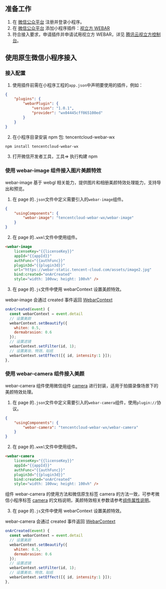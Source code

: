 ## 准备工作

1. 在 [微信公众平台](https://mp.weixin.qq.com) 注册并登录小程序。
2. 在 [微信公众平台](https://mp.weixin.qq.com) 添加小程序插件：[视立方 WEBAR](https://mp.weixin.qq.com/wxopen/plugindevdoc?appid=wx04445cff065100ed&token=571048195&lang=zh_CN)
3. 符合接入要求，申请插件并申请试用视立方 WEBAR，详见 [腾讯云视立方控制台](https://cloud.tencent.com/document/product/616/71371)。

## 使用原生微信小程序接入

### 接入配置

1. 使用插件前需在小程序工程的`app.json`中声明要使用的插件，例如：

```json
{
	"plugins": {
		"webarPlugin": {
			"version": "1.0.1",
			"provider": "wx04445cff065100ed"
		}
	}
}
```

2. 在小程序目录安装 npm 包: tencentcloud-webar-wx

```bash
npm install tencentcloud-webar-wx
```

3. 打开微信开发者工具，工具=> 执行构建 npm

### 使用 webar-image 组件接入图片美颜特效

webar-image 基于 webgl 相关能力，提供图片和相册美颜特效处理能力，支持导出和预览。

1. 在 page 的`.json`文件中定义需要引入的`webar-image`组件。

```json
{
	"usingComponents": {
		"webar-image": "tencentcloud-webar-wx/webar-image"
	}
}
```

2. 在 page 的`.wxml`文件中使用组件。

```html
<webar-image
	licenseKey="{{licenseKey}}"
	appId="{{appId}}"
	authFunc="{{authFunc}}"
	plugin3d="{{plugin3d}}"
	url="https://webar-static.tencent-cloud.com/assets/image2.jpg"
	bind:created="onArCreated"
	style="width: 100vw; height: 100vh" />
```

3. 在 page 的`.js`文件中使用 webarContext 设置美颜特效。

webar-image 会通过 created 事件返回 [WebarContext](#method)

```js
onArCreated(event) {
  const webarContext = event.detail
  // 设置美颜
  webarContext.setBeautify({
    whiten: 0.5,
    dermabrasion: 0.6
  });
  // 设置滤镜
  webarContext.setFilter(id, 1);
  // 设置美妆、特效、贴纸
  webarContext.setEffect([{ id, intensity:1 }]);
},
```

### 使用 webar-camera 组件接入美颜

webar-camera 组件使用微信组件 [camera](https://developers.weixin.qq.com/miniprogram/dev/component/camera.html) 进行封装，适用于拍摄录像场景下的美颜特效处理。

1. 在 page 的`.json`文件中定义需要引入的`webar-camera`组件，使用`plugin://`协议。

```json
{
	"usingComponents": {
		"webar-camera": "tencentcloud-webar-wx/webar-camera"
	}
}
```

2. 在 page 的`.wxml`文件中使用组件。

```html
<webar-camera
	licenseKey="{{licenseKey}}"
	appId="{{appId}}"
	authFunc="{{authFunc}}"
	plugin3d="{{plugin3d}}"
	bind:created="onArCreated"
	style="width: 100vw; height: 100vh" />
```

组件 webar-camera 的使用方法和微信原生标签 camera 的方法一致，可参考微信小程序标签 [camera](https://developers.weixin.qq.com/miniprogram/dev/component/camera.html) 的文档说明，美颜特效相关参数请参考[组件属性说明](#propsdesc)。

3. 在 page 的`.js`文件中使用 webarContext 设置美颜特效。

webar-camera 会通过 created 事件返回 [WebarContext](#method)

```js
onArCreated(event) {
  const webarContext = event.detail
  // 设置美颜
  webarContext.setBeautify({
    whiten: 0.5,
    dermabrasion: 0.6
  });
  // 设置滤镜
  webarContext.setFilter(id, 1);
  // 设置美妆、特效、贴纸
  webarContext.setEffect([{ id, intensity:1 }]);
},
```
